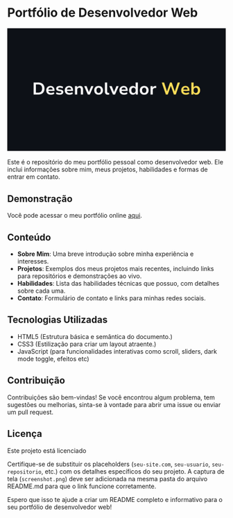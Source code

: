# Portfólio de Desenvolvedor Web

![Descrição da Imagem](img/desenvolvedor-web.png)

Este é o repositório do meu portfólio pessoal como desenvolvedor web. Ele inclui informações sobre mim, meus projetos, habilidades e formas de entrar em contato.

## Demonstração

Você pode acessar o meu portfólio online [aqui](https://seu-site.com).

## Conteúdo

- **Sobre Mim**: Uma breve introdução sobre minha experiência e interesses.
- **Projetos**: Exemplos dos meus projetos mais recentes, incluindo links para repositórios e demonstrações ao vivo.
- **Habilidades**: Lista das habilidades técnicas que possuo, com detalhes sobre cada uma.
- **Contato**: Formulário de contato e links para minhas redes sociais.

## Tecnologias Utilizadas

- HTML5 (Estrutura básica e semântica do documento.)
- CSS3 (Estilização para criar um layout atraente.)
- JavaScript (para funcionalidades interativas como scroll, sliders, dark mode toggle, efeitos etc)

## Contribuição
Contribuições são bem-vindas! Se você encontrou algum problema, tem sugestões ou melhorias, sinta-se à vontade para abrir uma issue ou enviar um pull request.

## Licença
Este projeto está licenciado

Certifique-se de substituir os placeholders (`seu-site.com`, `seu-usuario`, `seu-repositorio`, etc.) com os detalhes específicos do seu projeto. A captura de tela (`screenshot.png`) deve ser adicionada na mesma pasta do arquivo README.md para que o link funcione corretamente.

Espero que isso te ajude a criar um README completo e informativo para o seu portfólio de desenvolvedor web!

